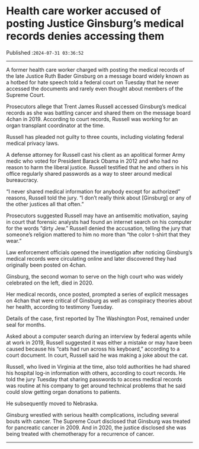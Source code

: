# Health care worker accused of posting Justice Ginsburg’s medical records denies accessing them

Published :`2024-07-31 03:36:52`

---

A former health care worker charged with posting the medical records of the late Justice Ruth Bader Ginsburg on a message board widely known as a hotbed for hate speech told a federal court on Tuesday that he never accessed the documents and rarely even thought about members of the Supreme Court.

Prosecutors allege that Trent James Russell accessed Ginsburg’s medical records as she was battling cancer and shared them on the message board 4chan in 2019. According to court records, Russell was working for an organ transplant coordinator at the time.

Russell has pleaded not guilty to three counts, including violating federal medical privacy laws.

A defense attorney for Russell cast his client as an apolitical former Army medic who voted for President Barack Obama in 2012 and who had no reason to harm the liberal justice. Russell testified that he and others in his office regularly shared passwords as a way to steer around medical bureaucracy.

“I never shared medical information for anybody except for authorized” reasons, Russell told the jury. “I don’t really think about [Ginsburg] or any of the other justices all that often.”

Prosecutors suggested Russell may have an antisemitic motivation, saying in court that forensic analysts had found an internet search on his computer for the words “dirty Jew.” Russell denied the accusation, telling the jury that someone’s religion mattered to him no more than “the color t-shirt that they wear.”

Law enforcement officials opened the investigation after noticing Ginsburg’s medical records were circulating online and later discovered they had originally been posted on 4chan.

Ginsburg, the second woman to serve on the high court who was widely celebrated on the left, died in 2020.

Her medical records, once posted, prompted a series of explicit messages on 4chan that were critical of Ginsburg as well as conspiracy theories about her health, according to testimony Tuesday.

Details of the case, first reported by The Washington Post, remained under seal for months.

Asked about a computer search during an interview by federal agents while at work in 2019, Russell suggested it was either a mistake or may have been caused because his “cats had run across his keyboard,” according to a court document. In court, Russell said he was making a joke about the cat.

Russell, who lived in Virginia at the time, also told authorities he had shared his hospital log-in information with others, according to court records. He told the jury Tuesday that sharing passwords to access medical records was routine at his company to get around technical problems that he said could slow getting organ donations to patients.

He subsequently moved to Nebraska.

Ginsburg wrestled with serious health complications, including several bouts with cancer. The Supreme Court disclosed that Ginsburg was treated for pancreatic cancer in 2009. And in 2020, the justice disclosed she was being treated with chemotherapy for a recurrence of cancer.

---

